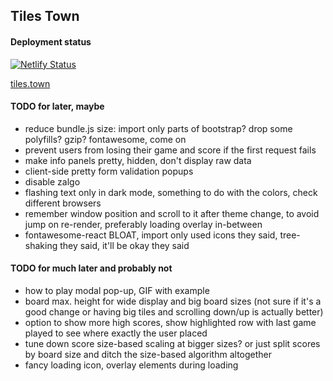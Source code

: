 ## Tiles Town

#### Deployment status

[![Netlify Status](https://api.netlify.com/api/v1/badges/e376a228-9575-47c8-bafa-1493adaee126/deploy-status)](https://app.netlify.com/sites/tiles-town/deploys)

[tiles.town](https://tiles.town)

#### TODO for later, maybe

-   reduce bundle.js size: import only parts of bootstrap? drop some polyfills? gzip? fontawesome, come on
-   prevent users from losing their game and score if the first request fails
-   make info panels pretty, hidden, don't display raw data
-   client-side pretty form validation popups
-   disable zalgo
-   flashing text only in dark mode, something to do with the colors, check different browsers
-   remember window position and scroll to it after theme change, to avoid jump on re-render, preferably loading overlay in-between
-   fontawesome-react BLOAT, import only used icons they said, tree-shaking they said, it'll be okay they said

#### TODO for much later and probably not

-   how to play modal pop-up, GIF with example
-   board max. height for wide display and big board sizes (not sure if it's a good change or having big tiles and scrolling down/up is actually better)
-   option to show more high scores, show highlighted row with last game played to see where exactly the user placed
-   tune down score size-based scaling at bigger sizes? or just split scores by board size and ditch the size-based algorithm altogether
-   fancy loading icon, overlay elements during loading
